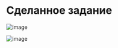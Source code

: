 # Сделанное задание

![image](https://github.com/user-attachments/assets/b8688d52-73a5-49cf-986d-0cf4a110f664)


![image](https://github.com/user-attachments/assets/c9017c76-5677-4a73-9283-9e1c8b9a8860)
